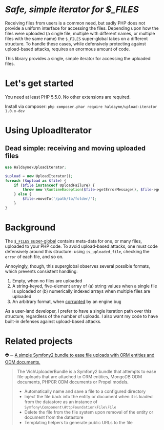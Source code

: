 # *Safe, simple iterator for $_FILES*

Receiving files from users is a common need, but sadly PHP does not provide a uniform interface for accessing the files. Depending upon how the files were uploaded (a single file, multiple with different names, or multiple files with the same name) the `$_FILES` super-global takes on a different structure. To handle these cases, while defensively protecting against upload-based attacks, requires an enormous amount of code.

This library provides a single, simple iterator for accessing the uploaded files.

# Let's get started

You need at least PHP 5.5.0.  No other extensions are required.

Install via composer: `php composer.phar require haldayne/upload-iterator 1.0.x-dev`

# Using UploadIterator

## Dead simple: receiving and moving uploaded files

```php
use Haldayne\UploadIterator;

$upload = new UploadIterator();
foreach ($upload as $file) {
    if ($file instanceof UploadFailure) {
        throw new \RuntimeException($file->getErrorMessage(), $file->getErrorCode());
    } else {
        $file->moveTo('/path/to/folder/');
    }
}
```

# Background

The [`$_FILES` super-global][1] contains meta-data for one, or many files, uploaded to your PHP code.  To avoid upload-based attacks, one must code defensively around this structure: using `is_uploaded_file`, checking the `error` of each file, and so on.

Annoyingly, though, this superglobal observes several possible formats, which prevents consistent handling:

1. Empty, when no files are uploaded
1. A string-keyed, five-element array of (a) string values when a single file is uploaded or (b) numerically indexed arrays when multiple files are uploaded
1. An arbitrary format, when [corrupted][2] by an engine bug

As a user-land developer, I prefer to have a single iteration path over this structure, regardless of the number of uploads.  I also want my code to have built-in defenses against upload-based attacks.


# Related projects

:alien: :heavy_minus_sign: [A simple Symfony2 bundle to ease file uploads with ORM entities and ODM documents.](https://github.com/dustin10/VichUploaderBundle)

> The VichUploaderBundle is a Symfony2 bundle that attempts to ease file uploads that are attached to ORM entities, MongoDB ODM documents, PHPCR ODM documents or Propel models.
> 
> * Automatically name and save a file to a configured directory
> * Inject the file back into the entity or document when it is loaded from the datastore as an instance of `Symfony\Component\HttpFoundation\File\File`
> * Delete the file from the file system upon removal of the entity or document from the datastore
> * Templating helpers to generate public URLs to the file


[1]: http://php.net/manual/en/reserved.variables.files.php
[2]: https://nealpoole.com/blog/2011/10/directory-traversal-via-php-multi-file-uploads/
